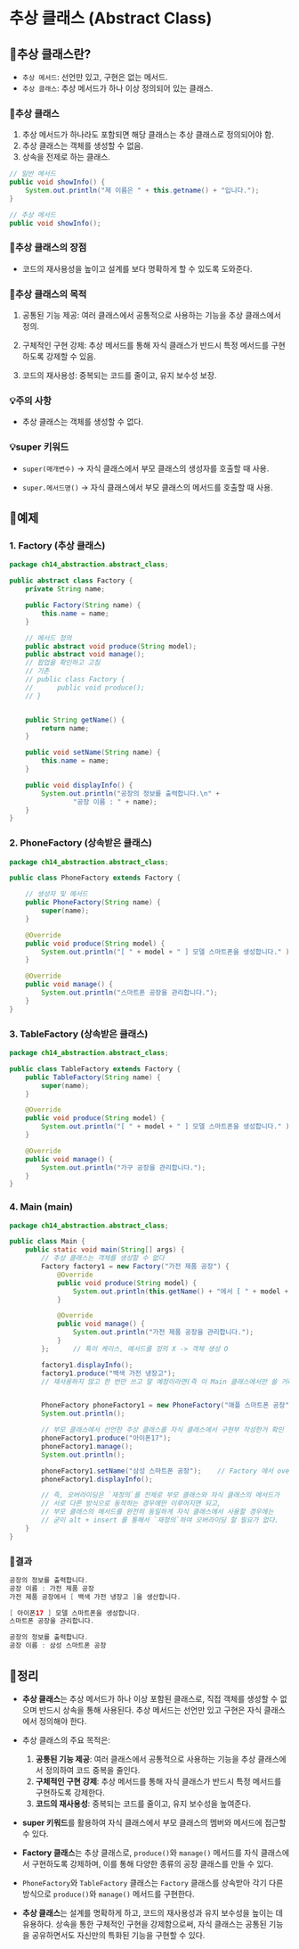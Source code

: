 # 추상 클래스 (Abstract Class)

## 📌추상 클래스란?
- `추상 메서드`: 선언만 있고, 구현은 없는 메서드.
- `추상 클래스`: 추상 메서드가 하나 이상 정의되어 있는 클래스.

### 🔹추상 클래스
1. 추상 메서드가 하나라도 포함되면 해당 클래스는 추상 클래스로 정의되어야 함.
2. 추상 클래스는 객체를 생성할 수 없음.
3. 상속을 전제로 하는 클래스.

```java
// 일반 메서드
public void showInfo() {
    System.out.println("제 이름은 " + this.getname() + "입니다.");
}

// 추상 메서드
public void showInfo();
```

### 🔹추상 클래스의 장점
- 코드의 재사용성을 높이고 설계를 보다 명확하게 할 수 있도록 도와준다.

### 🔹추상 클래스의 목적
1. 공통된 기능 제공: 여러 클래스에서 공통적으로 사용하는 기능을 추상 클래스에서 정의.

2. 구체적인 구현 강제: 추상 메서드를 통해 자식 클래스가 반드시 특정 메서드를 구현하도록 강제할 수 있음.

3. 코드의 재사용성: 중복되는 코드를 줄이고, 유지 보수성 보장.

### 💡주의 사항
- 추상 클래스는 객체를 생성할 수 없다.

### 💡super 키워드
- `super(매개변수)` → 자식 클래스에서 부모 클래스의 생성자를 호출할 때 사용.

- `super.메서드명()` → 자식 클래스에서 부모 클래스의 메서드를 호출할 때 사용.

## 📌예제
### 1. Factory (추상 클래스)
```java
package ch14_abstraction.abstract_class;

public abstract class Factory {
    private String name;

    public Factory(String name) {
        this.name = name;
    }

    // 메서드 정의
    public abstract void produce(String model);
    public abstract void manage();
    // 팝업을 확인하고 고침
    // 기존
    // public class Factory {
    //      public void produce();
    // }


    public String getName() {
        return name;
    }

    public void setName(String name) {
        this.name = name;
    }

    public void displayInfo() {
        System.out.println("공장의 정보를 출력합니다.\n" +
                "공장 이름 : " + name);
    }
}
```
### 2. PhoneFactory (상속받은 클래스)
```java
package ch14_abstraction.abstract_class;

public class PhoneFactory extends Factory {

    // 생성자 및 메서드
    public PhoneFactory(String name) {
        super(name);
    }

    @Override
    public void produce(String model) {
        System.out.println("[ " + model + " ] 모델 스마트폰을 생성합니다." );
    }

    @Override
    public void manage() {
        System.out.println("스마트폰 공장을 관리합니다.");
    }
}
```
### 3. TableFactory (상속받은 클래스)
```java
package ch14_abstraction.abstract_class;

public class TableFactory extends Factory {
    public TableFactory(String name) {
        super(name);
    }

    @Override
    public void produce(String model) {
        System.out.println("[ " + model + " ] 모델 스마트폰을 생성합니다." );
    }

    @Override
    public void manage() {
        System.out.println("가구 공장을 관리합니다.");
    }
}
```
### 4. Main (main)
```java
package ch14_abstraction.abstract_class;

public class Main {
    public static void main(String[] args) {
        // 추상 클래스는 객체를 생성할 수 없다
        Factory factory1 = new Factory("가전 제품 공장") {
            @Override
            public void produce(String model) {
                System.out.println(this.getName() + "에서 [ " + model + " ]을 생산합니다.");
            }

            @Override
            public void manage() {
                System.out.println("가전 제품 공장을 관리합니다.");
            }
        };      // 특이 케이스, 메서드를 정의 X -> 객체 생성 O

        factory1.displayInfo();
        factory1.produce("백색 가전 냉장고");
        // 재사용하지 않고 한 번만 쓰고 말 예정이라면(즉 이 Main 클래스에서만 쓸 거라면), 사용하기 좋습니다.


        PhoneFactory phoneFactory1 = new PhoneFactory("애플 스마트폰 공장");
        System.out.println();

        // 부모 클래스에서 선언한 추상 클래스를 자식 클래스에서 구현부 작성한거 확인
        phoneFactory1.produce("아이폰17");
        phoneFactory1.manage();
        System.out.println();

        phoneFactory1.setName("삼성 스마트폰 공장");    // Factory 에서 override 하지 않은 메서드 호출
        phoneFactory1.displayInfo();

        // 즉, 오버라이딩은 `재정의`를 전제로 부모 클래스와 자식 클래스의 메서드가
        // 서로 다른 방식으로 동작하는 경우에만 이루어지면 되고,
        // 부모 클래스의 메서드를 완전히 동일하게 자식 클래스에서 사용할 경우에는
        // 굳이 alt + insert 를 통해서 `재정의`하여 오버라이딩 할 필요가 없다.
    }
}
```

### 🔹결과
```java
공장의 정보를 출력합니다.
공장 이름 : 가전 제품 공장
가전 제품 공장에서 [ 백색 가전 냉장고 ]을 생산합니다.

[ 아이폰17 ] 모델 스마트폰을 생성합니다.
스마트폰 공장을 관리합니다.

공장의 정보를 출력합니다.
공장 이름 : 삼성 스마트폰 공장
```

## 📝정리

- **추상 클래스**는 추상 메서드가 하나 이상 포함된 클래스로, 직접 객체를 생성할 수 없으며 반드시 상속을 통해 사용된다. 추상 메서드는 선언만 있고 구현은 자식 클래스에서 정의해야 한다.

- 추상 클래스의 주요 목적은:
    1. **공통된 기능 제공**: 여러 클래스에서 공통적으로 사용하는 기능을 추상 클래스에서 정의하여 코드 중복을 줄인다.
    2. **구체적인 구현 강제**: 추상 메서드를 통해 자식 클래스가 반드시 특정 메서드를 구현하도록 강제한다.
    3. **코드의 재사용성**: 중복되는 코드를 줄이고, 유지 보수성을 높여준다.

- **super 키워드**를 활용하여 자식 클래스에서 부모 클래스의 멤버와 메서드에 접근할 수 있다.

- **Factory 클래스**는 추상 클래스로, `produce()`와 `manage()` 메서드를 자식 클래스에서 구현하도록 강제하며, 이를 통해 다양한 종류의 공장 클래스를 만들 수 있다.

- `PhoneFactory`와 `TableFactory` 클래스는 `Factory` 클래스를 상속받아 각기 다른 방식으로 `produce()`와 `manage()` 메서드를 구현한다.

- **추상 클래스**는 설계를 명확하게 하고, 코드의 재사용성과 유지 보수성을 높이는 데 유용하다. 상속을 통한 구체적인 구현을 강제함으로써, 자식 클래스는 공통된 기능을 공유하면서도 자신만의 특화된 기능을 구현할 수 있다.
